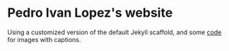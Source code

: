 # Pedro Ivan Lopez's website

Using a customized version of the default Jekyll scaffold, and some
[code](http://codingtips.kanishkkunal.in/image-caption-jekyll "Display Image
caption in Posts on Jekyll blogs") for images with captions.
